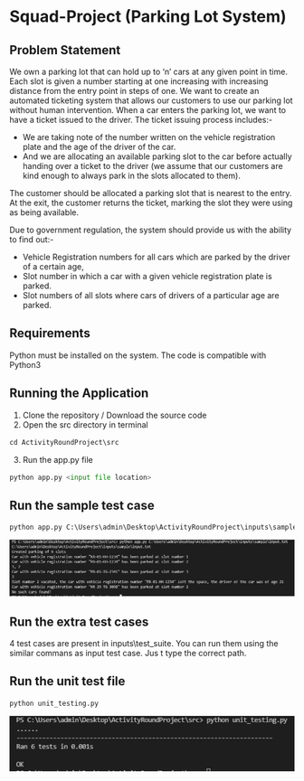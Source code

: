# Squad-Project (Parking Lot System)

## Problem Statement
We own a parking lot that can hold up to ‘n’ cars at any given point in time. Each slot is given a number starting at one increasing with increasing distance from the entry point in steps of one. We want to create an automated ticketing system that allows our customers to use our parking lot without human intervention.
When a car enters the parking lot, we want to have a ticket issued to the driver. The ticket issuing process includes:- 
- We are taking note of the number written on the vehicle registration plate and the age of the driver of the car.
- And we are allocating an available parking slot to the car before actually handing over a ticket to the driver (we assume that our customers are kind enough to always park in the slots allocated to them).

The customer should be allocated a parking slot that is nearest to the entry. At the exit, the customer returns the ticket, marking the slot they were using as being available.

Due to government regulation, the system should provide us with the ability to find out:-
- Vehicle Registration numbers for all cars which are parked by the driver of a certain age,
- Slot number in which a car with a given vehicle registration plate is parked. 
- Slot numbers of all slots where cars of drivers of a particular age are parked.

## Requirements
Python must be installed on the system. The code is compatible with Python3

## Running the Application
1. Clone the repository / Download the source code
2. Open the src directory in terminal
```python
cd ActivityRoundProject\src
```
3. Run the app.py file
```python
python app.py <input file location> 
```

## Run the sample test case
```python
python app.py C:\Users\admin\Desktop\ActivityRoundProject\inputs\sample\input.txt
```
<img src="/snapshots/input_test.PNG" alt="Input Test Case Snapshot" />

## Run the extra test cases
4 test cases are present in inputs\test_suite. You can run them using the similar commans as input test case. Jus t type the correct path.

## Run the unit test file
```python
python unit_testing.py
```
<img src="/snapshots/Unit_test.PNG" alt="Unit Test Cases Snapshot" />




